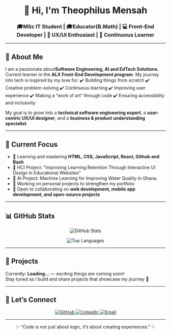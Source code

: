 <!-- Profile Header -->
<h1 align="center">👋 Hi, I'm Theophilus Mensah</h1>
<h3 align="center">🎓MSc IT Student | 🎓Educator(B.Math) | 💻 Front-End Developer | 🎨 UX/UI Enthusiast | 🚀 Continuous Learner</h3>

---

<!-- About Me -->
## 🌟 About Me  
<p>
I am a passionate about<b>Software Engineering, AI and EdTech Solutions. </b>Current learner in the <b>ALX Front-End Development program</b>.  
My journey into tech is inspired by my love for:  
✔️ Building things from scratch  
✔️ Creative problem-solving  
✔️ Continuous learning  
✔️ Improving user experience  
✔️ Making a “work of art” through code  
✔️ Ensuring accessibility and inclusivity  

My goal is to grow into a <b>technical software engineering expert</b>, a <b>user-centric UX/UI designer</b>, and a <b>business & product understanding specialist</b>.
</p>

---

<!-- Current Focus -->
## 📌 Current Focus  
- 🌱 Learning and mastering **HTML, CSS, JavaScript, React, Github and Bash**
- 📂 HCI Project: "Improving Learning Retention Through Interactive UI Design in Educational Websites"
- 📝 AI Project: Machine Learning for Improving Water Quality in Ghana.
- 🔨 Working on personal projects to strengthen my portfolio  
- 🤝 Open to collaborating on **web development, mobile app development, and open-source projects**  

---

<!-- GitHub Stats -->
## 📊 GitHub Stats  
<p align="center">
  <img src="https://github-readme-stats.vercel.app/api?username=t-mensah&show_icons=true&theme=tokyonight" alt="GitHub Stats" />
</p>  

<p align="center">
  <img src="https://github-readme-stats.vercel.app/api/top-langs/?username=t-mensah&layout=compact&theme=tokyonight" alt="Top Languages" />
</p>

---

<!-- Projects -->
## 🚀 Projects  
Currently: **Loading...** — exciting things are coming soon!  
Stay tuned as I build and share projects that showcase my journey 🚀  

---

<!-- Let's Connect -->
## 🤝 Let’s Connect  
<p align="center">
  <a href="https://github.com/t-mensah">
    <img src="https://img.shields.io/badge/GitHub-t--mensah-blue?logo=github" alt="GitHub" />
  </a>
  <a href="https://linkedin.com/in/theophilus-mensah-131809363">
    <img src="https://img.shields.io/badge/LinkedIn-Theophilus%20Mensah-blue?logo=linkedin" alt="LinkedIn" />
  </a>
  <a href="mailto:theophilusmensah2023@gmail.com">
    <img src="https://img.shields.io/badge/Email-Theophilus%20Mensah-red?logo=gmail" alt="Email" />
  </a>
</p>

---

<!-- Footer -->
<p align="center">
✨ “Code is not just about logic, it’s about creating experiences.” ✨
</p>
